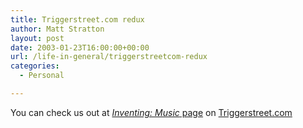 ```yaml
---
title: Triggerstreet.com redux
author: Matt Stratton
layout: post
date: 2003-01-23T16:00:00+00:00
url: /life-in-general/triggerstreetcom-redux
categories:
  - Personal

---
```

You can check us out at [_Inventing: Music_ page][1] on [Triggerstreet.com][2]

 [1]: https://www.triggerstreet.com/gbase/Trigger/UploadViewMain?oid=oid%3A254140
 [2]: https://www.triggerstreet.com